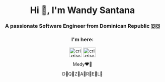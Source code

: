 <h1 align="center">Hi 👋, I'm Wandy Santana</h1>
<h3 align="center">A passionate Software Engineer from Dominican Republic 🇩🇴</h3>

<h3 align="center">I'm here:</h3>
<p align="center">
<a href="https://twitter.com/sntwandy" target="blank"><img align="center" src="https://raw.githubusercontent.com/rahuldkjain/github-profile-readme-generator/master/src/images/icons/Social/twitter.svg" alt="cristianusers" height="30" width="40" /></a>
<a href="https://linkedin.com/in/sntwandy" target="blank"><img align="center" src="https://raw.githubusercontent.com/rahuldkjain/github-profile-readme-generator/master/src/images/icons/Social/linked-in-alt.svg" alt="cristian-m-821055110" height="30" width="40" /></a>

<p align="center">Medy❤️🏹</p>
<p align="center">D🐶Q🐶Z🐶A🐶R🐶E🐶L🐶</p>
